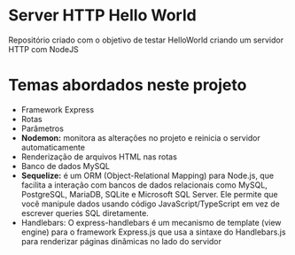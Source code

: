 # Server HTTP Hello World
Repositório criado com o objetivo de testar HelloWorld criando um servidor HTTP com NodeJS

# Temas abordados neste projeto
* Framework Express  
* Rotas  
* Parâmetros
* **Nodemon:** monitora as alterações no projeto e reinicia o servidor automaticamente
* Renderização de arquivos HTML nas rotas
* Banco de dados MySQL
* **Sequelize:** é um ORM (Object-Relational Mapping) para Node.js, que facilita a interação com bancos de dados relacionais como MySQL, PostgreSQL, MariaDB, SQLite e Microsoft SQL Server. Ele permite que você manipule dados usando código JavaScript/TypeScript em vez de escrever queries SQL diretamente.
* Handlebars: O express-handlebars é um mecanismo de template (view engine) para o framework Express.js que usa a sintaxe do Handlebars.js para renderizar páginas dinâmicas no lado do servidor
